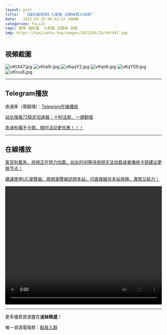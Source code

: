 ```yaml
---
layout: post
title:  "【福利姬视频】九尾酱 过膝袜假JJ自慰"
date:   2022-03-29 00:01:22 +0800
categories: FuLiJi
tags: 推特 福利姬  九尾酱 过膝袜 自慰
img: https://kanjiantu.top/images/2022/03/29/vKtX47.jpg
---
```



## 視頻截圖

![vKtX47.jpg](https://kanjiantu.top/images/2022/03/29/vKtX47.jpg)
![vKta0r.jpg](https://kanjiantu.top/images/2022/03/29/vKta0r.jpg)
![vKqqY2.jpg](https://kanjiantu.top/images/2022/03/29/vKqqY2.jpg)
![vKqIdI.jpg](https://kanjiantu.top/images/2022/03/29/vKqIdI.jpg)
![vKqYS9.jpg](https://kanjiantu.top/images/2022/03/29/vKqYS9.jpg)
![vKtvu6.jpg](https://kanjiantu.top/images/2022/03/29/vKtvu6.jpg)

* * *
## Telegram播放

直通車（需翻墻)：[Telegram在線播放](https://t.me/mimeijingxuan/120)

<u>站长强推72稳定加速器：[十秒注册、一键翻墙](https://72vpn.xyz/#/register?code=mimei) </u>


<u>急速秒播不卡顿，限时活动更优惠！！！</u>
* * *
## 在線播放
<u>客官别着急，视频正在努力加载，如长时间等待视频无法加载或者播放卡顿建议更换节点！</u>

<u>建議使用UC瀏覽器、歐朋瀏覽器訪問本站，可直接緩存本站視頻，激情又給力！</u>
<center><video src="https://cdn.publer.io/uploads/videos/6247f8c9db279732fb55c565/98503de210a83782d94a8e474940457b.mp4" width="100%" height="380px" controls="controls"></video></center>


* * *
更多優質資源盡在**迷妹精選**！

唯一資源電報群：[點我入群](https://t.me/mimeijingxuan)


